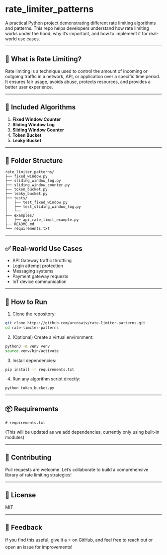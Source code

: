 # rate_limiter_patterns

A practical Python project demonstrating different rate limiting algorithms and patterns. This repo helps developers understand how rate limiting works under the hood, why it’s important, and how to implement it for real-world use cases.

---

## 📌 What is Rate Limiting?
Rate limiting is a technique used to control the amount of incoming or outgoing traffic in a network, API, or application over a specific time period. It ensures fair usage, avoids abuse, protects resources, and provides a better user experience.

---

## 🚦 Included Algorithms

1. **Fixed Window Counter**
2. **Sliding Window Log**
3. **Sliding Window Counter**
4. **Token Bucket**
5. **Leaky Bucket**

---

## 📁 Folder Structure

```
rate_limiter_patterns/
├── fixed_window.py
├── sliding_window_log.py
├── sliding_window_counter.py
├── token_bucket.py
├── leaky_bucket.py
├── tests/
│   ├── test_fixed_window.py
│   ├── test_sliding_window_log.py
│   └── ...
├── examples/
│   ├── api_rate_limit_example.py
├── README.md
└── requirements.txt
```

---

## ✅ Real-world Use Cases
- API Gateway traffic throttling
- Login attempt protection
- Messaging systems
- Payment gateway requests
- IoT device communication

---

## 🧪 How to Run

1. Clone the repository:
```bash
git clone https://github.com/arunsaiv/rate-limiter-patterns.git
cd rate-limiter-patterns
```

2. (Optional) Create a virtual environment:
```bash
python3 -m venv venv
source venv/bin/activate
```

3. Install dependencies:
```bash
pip install -r requirements.txt
```

4. Run any algorithm script directly:
```bash
python token_bucket.py
```

---

## 📦 Requirements
```
# requirements.txt
```
(This will be updated as we add dependencies, currently only using built-in modules)

---

## 🙌 Contributing
Pull requests are welcome. Let’s collaborate to build a comprehensive library of rate limiting strategies!

---

## 📜 License
MIT

---

## 💬 Feedback
If you find this useful, give it a ⭐ on GitHub, and feel free to reach out or open an issue for improvements!
